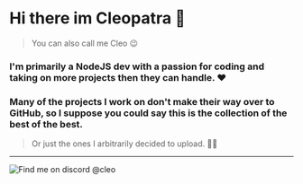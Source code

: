 # Hi there im Cleopatra 👋
> You can also call me Cleo 😉

### I'm primarily a NodeJS dev with a passion for coding and taking on more projects then they can handle. ❤️

### Many of the projects I work on don't make their way over to GitHub, so I suppose you could say this is the collection of the best of the best.
> Or just the ones I arbitrarily decided to upload. 😮‍💨
---
![Find me on discord @cleo](https://img.shields.io/badge/%40Cleo-brightgreen?style=for-the-badge&logo=discord&logoColor=white&label=Message%20me%20on%20Discord&labelColor=%232D313D&color=%237289DA)
